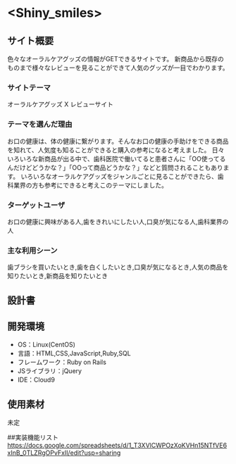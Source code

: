 # <Shiny_smiles>

## サイト概要　
色々なオーラルケアグッズの情報がGETできるサイトです。
新商品から既存のものまで様々なレビューを見ることができて人気のグッズが一目でわかります。

### サイトテーマ
オーラルケアグッズ X レビューサイト

### テーマを選んだ理由
お口の健康は、体の健康に繋がります。そんなお口の健康の手助けをできる商品を知れて、人気度も知ることができると購入の参考になると考えました。
日々いろいろな新商品が出る中で、歯科医院で働いてると患者さんに「OO使ってるんだけどどうかな？」「OOって商品どうかな？」などと質問されることもあります。
いろいろなオーラルケアグッズをジャンルごとに見ることができたら、歯科業界の方も参考にできると考えこのテーマにしました。

### ターゲットユーザ
お口の健康に興味がある人,歯をきれいにしたい人,口臭が気になる人,歯科業界の人

### 主な利用シーン
歯ブラシを買いたいとき,歯を白くしたいとき,口臭が気になるとき,人気の商品を知りたいとき,新商品を知りたいとき

## 設計書


## 開発環境
- OS：Linux(CentOS)
- 言語：HTML,CSS,JavaScript,Ruby,SQL
- フレームワーク：Ruby on Rails
- JSライブラリ：jQuery
- IDE：Cloud9

## 使用素材
未定

##実装機能リスト　https://docs.google.com/spreadsheets/d/1_T3XVlCWPOzXoKVHn15NTfVE6xInB_0TLZRgOPvFxII/edit?usp=sharing